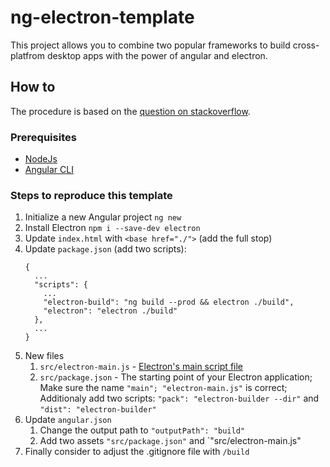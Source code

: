 # ng-electron-template
This project allows you to combine two popular frameworks to build cross-platfrom desktop apps with the power of angular and electron.

## How to
The procedure is based on the [question on stackoverflow](https://stackoverflow.com/questions/41130993/electron-not-allowed-to-load-local-resource).

### Prerequisites
* [NodeJs](https://nodejs.org/en/)
* [Angular CLI](https://angular.io/guide/setup-local)

### Steps to reproduce this template
1. Initialize a new Angular project `ng new`
1. Install Electron `npm i --save-dev electron`
1. Update `index.html` with `<base href="./">` (add the full stop)
1. Update `package.json` (add two scripts):
   ```
   {
     ...
     "scripts": {
       ...
       "electron-build": "ng build --prod && electron ./build",
       "electron": "electron ./build"
     },
     ...
   }
   ```
1. New files
   1. `src/electron-main.js` - [Electron's main script file](https://www.electronjs.org/docs/tutorial/quick-start#create-the-main-script-file) 
   1. `src/package.json` - The starting point of your Electron application; Make sure the name `"main"; "electron-main.js"` is correct; Additionaly add two scripts: `"pack": "electron-builder --dir"` and `"dist": "electron-builder"`
1. Update `angular.json`
   1. Change the output path to `"outputPath": "build"`
   1. Add two assets `"src/package.json"` and `"src/electron-main.js"
1. Finally consider to adjust the .gitignore file with `/build`
